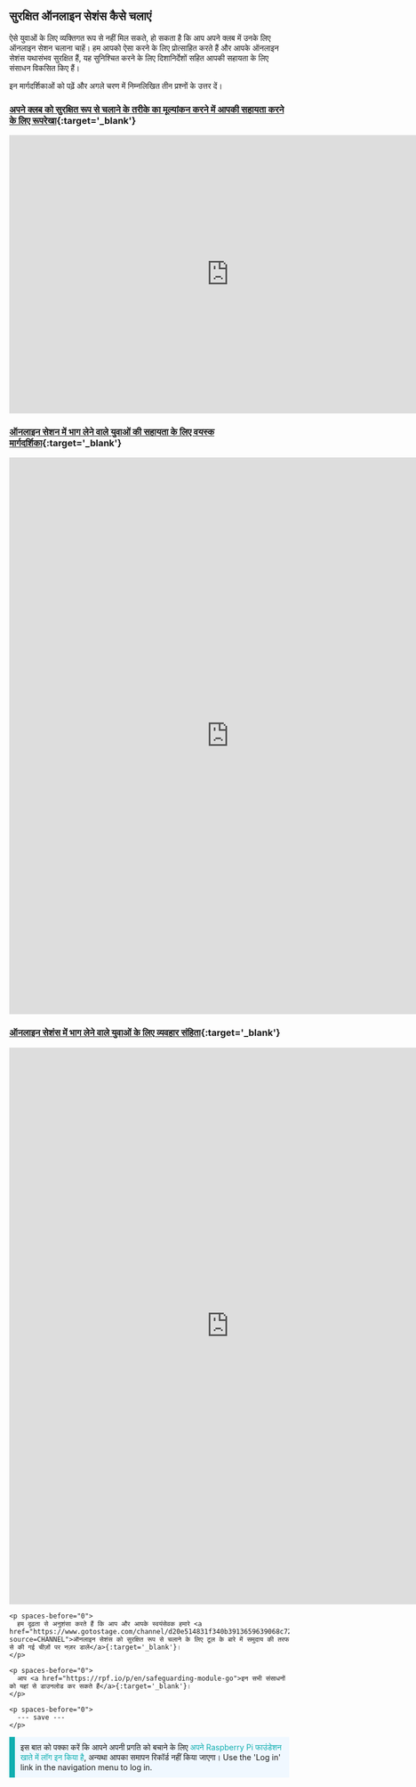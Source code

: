 ## सुरक्षित ऑनलाइन सेशंस कैसे चलाएं

ऐसे युवाओं के लिए व्यक्तिगत रूप से नहीं मिल सकते, हो सकता है कि आप अपने क्लब में उनके लिए ऑनलाइन सेशन चलाना चाहें। हम आपको ऐसा करने के लिए प्रोत्साहित करते हैं और आपके ऑनलाइन सेशंस यथासंभव सुरक्षित हैं, यह सुनिश्चित करने के लिए दिशानिर्देशों सहित आपकी सहायता के लिए संसाधन विकसित किए हैं।

इन मार्गदर्शिकाओं को पढ़ें और अगले चरण में निम्नलिखित तीन प्रश्नों के उत्तर दें।

### [अपने क्लब को सुरक्षित रूप से चलाने के तरीके का मूल्यांकन करने में आपकी सहायता करने के लिए रूपरेखा](https://static.raspberrypi.org/files/clubs/Code_Club_and_CoderDojo_CV_Framework.pdf){:target='_blank'}

<embed src="https://static.raspberrypi.org/files/clubs/Code_Club_and_CoderDojo_CV_Framework.pdf" width="790" height="500" 
 type="application/pdf">
  </p>

<h3 spaces-before="0">
  <a href="https://static.raspberrypi.org/files/clubs/Code_Club_and_CoderDojo_Parent_Guide_Supporting_Online_Coding_Session.pdf">ऑनलाइन सेशन में भाग लेने वाले युवाओं की सहायता के लिए वयस्क मार्गदर्शिका</a>{:target='_blank'}
</h3>

<p spaces-before="0">

<embed src="https://static.raspberrypi.org/files/clubs/Code_Club_and_CoderDojo_Parent_Guide_Supporting_Online_Coding_Session.pdf" width="790" height="1000" 
 type="application/pdf">
    </p>

<h3 spaces-before="0">
  <a href="https://static.raspberrypi.org/files/clubs/CoderDojo_Code_Club_Online_Code_of_Behaviour_A4_DIGITAL.pdf">ऑनलाइन सेशंस में भाग लेने वाले युवाओं के लिए व्यवहार संहिता</a>{:target='_blank'}
</h3>

<p spaces-before="0">

<embed src="https://static.raspberrypi.org/files/clubs/CoderDojo_Code_Club_Online_Code_of_Behaviour_A4_DIGITAL.pdf" width="790" height="1000" 
 type="application/pdf">
    </p> 
    
    <p spaces-before="0">
      हम दृढ़ता से अनुशंसा करते हैं कि आप और आपके स्वयंसेवक हमारे <a href="https://www.gotostage.com/channel/d20e514831f340b3913659639068c724/recording/92bd90b755964f49b87bfd99f9624435/watch?source=CHANNEL">ऑनलाइन सेशंस को सुरक्षित रूप से चलाने के लिए टूल के बारे में समुदाय की तरफ से की गई चीज़ों पर नज़र डालें</a>{:target='_blank'}।
    </p>
    
    <p spaces-before="0">
      आप <a href="https://rpf.io/p/en/safeguarding-module-go">इन सभी संसाधनों को यहां से डाउनलोड कर सकते हैं</a>{:target='_blank'}।
    </p>
    
    <p spaces-before="0">
      --- save ---
    </p>

<p style="border-left: solid; border-width:10px; border-color: #0faeb0; background-color: aliceblue; padding: 10px;">
इस बात को पक्का करें कि आपने अपनी प्रगति को बचाने के लिए <span style="color: #0faeb0">अपने Raspberry Pi फाउंडेशन खाते में लॉग इन किया है</span>, अन्यथा आपका समापन रिकॉर्ड नहीं किया जाएगा। Use the 'Log in' link in the navigation menu to log in.
</p>
